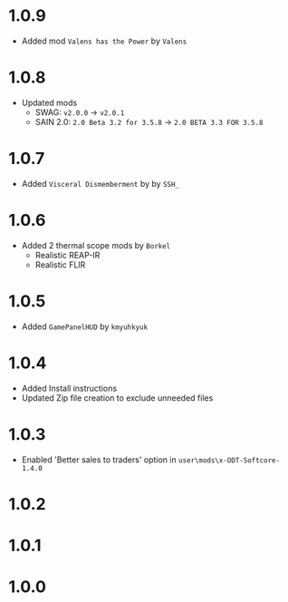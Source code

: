 # 1.0.9
- Added mod `Valens has the Power` by `Valens`

# 1.0.8
- Updated mods
  - SWAG: `v2.0.0` -> `v2.0.1`
  - SAIN 2.0: `2.0 Beta 3.2 for 3.5.8` -> `2.0 BETA 3.3 FOR 3.5.8`

# 1.0.7
- Added `Visceral Dismemberment` by by `SSH_`

# 1.0.6
- Added 2 thermal scope mods by `Borkel`
  - Realistic REAP-IR
  - Realistic FLIR

# 1.0.5
- Added `GamePanelHUD` by `kmyuhkyuk`

# 1.0.4
- Added Install instructions
- Updated Zip file creation to exclude unneeded files

# 1.0.3
- Enabled 'Better sales to traders' option in `user\mods\x-ODT-Softcore-1.4.0`

# 1.0.2

# 1.0.1

# 1.0.0

